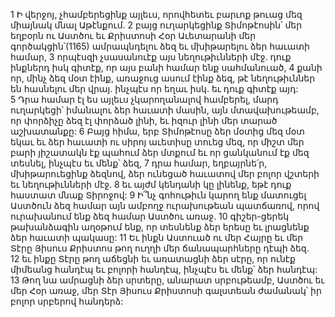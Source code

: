 1 Ի վերջոյ, չհամբերեցինք այլեւս, որովհետեւ բարւոք թուաց մեզ միայնակ մնալ Աթէնքում. 2 բայց ուղարկեցինք Տիմոթէոսին՝ մեր եղբօրն ու Աստծու եւ Քրիստոսի Հօր Աւետարանի մեր գործակցին՝(1165) ամրապնդելու ձեզ եւ մխիթարելու ձեր հաւատի համար, 3 որպէսզի չսասանուէք այս նեղութիւնների մէջ. դուք ինքներդ իսկ գիտէք, որ այս բանի համար ենք սահմանուած, 4 քանի որ, մինչ ձեզ մօտ էինք, առաջուց ասում էինք ձեզ, թէ նեղութիւններ են հասնելու մեր վրայ. ինչպէս որ եղաւ իսկ. եւ դուք գիտէք այդ: 5 Դրա համար էլ ես այլեւս չկարողանալով համբերել, մարդ ուղարկեցի՝ իմանալու ձեր հաւատի մասին, այն մտավախութեամբ, որ փորձիչը ձեզ էլ փորձած լինի, եւ իզուր լինի մեր տարած աշխատանքը:
6 Բայց հիմա, երբ Տիմոթէոսը ձեր մօտից մեզ մօտ եկաւ եւ ձեր հաւատի ու սիրոյ աւետիսը տուեց մեզ, որ միշտ մեր բարի յիշատակն էք պահում ձեր մտքում եւ որ ցանկանում էք մեզ տեսնել, ինչպէս եւ մենք՝ ձեզ, 7 դրա համար, եղբայրնե՛ր, մխիթարուեցինք ձեզնով, ձեր ունեցած հաւատով մեր բոլոր վշտերի եւ նեղութիւնների մէջ. 8 եւ այժմ կենդանի կը լինենք, եթէ դուք հաստատ մնաք Տիրոջով: 9 Ի՞նչ գոհութիւն կարող ենք մատուցել Աստծուն ձեզ համար այն ամբողջ ուրախութեան պատճառով, որով ուրախանում ենք ձեզ համար Աստծու առաջ. 10 գիշեր-ցերեկ թախանձագին աղօթում ենք, որ տեսնենք ձեր երեսը եւ լրացնենք ձեր հաւատի պակասը: 11 Եւ ինքն Աստուած ու մեր Հայրը եւ մեր Տէրը Յիսուս Քրիստոս թող ուղղի մեր ճանապարհները դէպի ձեզ. 12 եւ ինքը Տէրը թող աճեցնի եւ առատացնի ձեր սէրը, որ ունէք միմեանց հանդէպ եւ բոլորի հանդէպ, ինչպէս եւ մենք՝ ձեր հանդէպ: 13 Թող նա ամրացնի ձեր սրտերը, անարատ սրբութեամբ, Աստծու եւ մեր Հօր առաջ, մեր Տէր Յիսուս Քրիստոսի գալստեան ժամանակ՝ իր բոլոր սրբերով հանդերձ:
